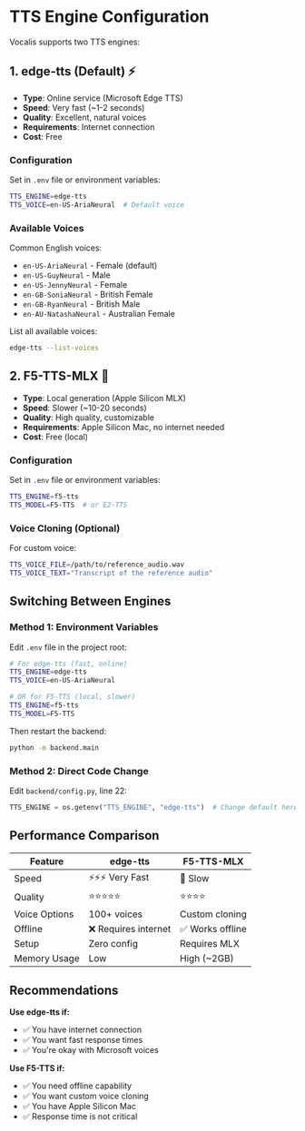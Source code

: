 # TTS Engine Configuration

Vocalis supports two TTS engines:

## 1. edge-tts (Default) ⚡
- **Type**: Online service (Microsoft Edge TTS)
- **Speed**: Very fast (~1-2 seconds)
- **Quality**: Excellent, natural voices
- **Requirements**: Internet connection
- **Cost**: Free

### Configuration
Set in `.env` file or environment variables:
```bash
TTS_ENGINE=edge-tts
TTS_VOICE=en-US-AriaNeural  # Default voice
```

### Available Voices
Common English voices:
- `en-US-AriaNeural` - Female (default)
- `en-US-GuyNeural` - Male
- `en-US-JennyNeural` - Female
- `en-GB-SoniaNeural` - British Female
- `en-GB-RyanNeural` - British Male
- `en-AU-NatashaNeural` - Australian Female

List all available voices:
```bash
edge-tts --list-voices
```

## 2. F5-TTS-MLX 🎨
- **Type**: Local generation (Apple Silicon MLX)
- **Speed**: Slower (~10-20 seconds)
- **Quality**: High quality, customizable
- **Requirements**: Apple Silicon Mac, no internet needed
- **Cost**: Free (local)

### Configuration
Set in `.env` file or environment variables:
```bash
TTS_ENGINE=f5-tts
TTS_MODEL=F5-TTS  # or E2-TTS
```

### Voice Cloning (Optional)
For custom voice:
```bash
TTS_VOICE_FILE=/path/to/reference_audio.wav
TTS_VOICE_TEXT="Transcript of the reference audio"
```

## Switching Between Engines

### Method 1: Environment Variables
Edit `.env` file in the project root:
```bash
# For edge-tts (fast, online)
TTS_ENGINE=edge-tts
TTS_VOICE=en-US-AriaNeural

# OR for F5-TTS (local, slower)
TTS_ENGINE=f5-tts
TTS_MODEL=F5-TTS
```

Then restart the backend:
```bash
python -m backend.main
```

### Method 2: Direct Code Change
Edit `backend/config.py`, line 22:
```python
TTS_ENGINE = os.getenv("TTS_ENGINE", "edge-tts")  # Change default here
```

## Performance Comparison

| Feature | edge-tts | F5-TTS-MLX |
|---------|----------|------------|
| Speed | ⚡⚡⚡ Very Fast | 🐌 Slow |
| Quality | ⭐⭐⭐⭐⭐ | ⭐⭐⭐⭐ |
| Voice Options | 100+ voices | Custom cloning |
| Offline | ❌ Requires internet | ✅ Works offline |
| Setup | Zero config | Requires MLX |
| Memory Usage | Low | High (~2GB) |

## Recommendations

**Use edge-tts if:**
- ✅ You have internet connection
- ✅ You want fast response times
- ✅ You're okay with Microsoft voices

**Use F5-TTS if:**
- ✅ You need offline capability
- ✅ You want custom voice cloning
- ✅ You have Apple Silicon Mac
- ✅ Response time is not critical
